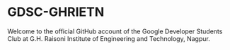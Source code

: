 # GDSC-GHRIETN


Welcome to the official GitHub account of the Google Developer Students Club at G.H. Raisoni Institute of Engineering and Technology, Nagpur.
